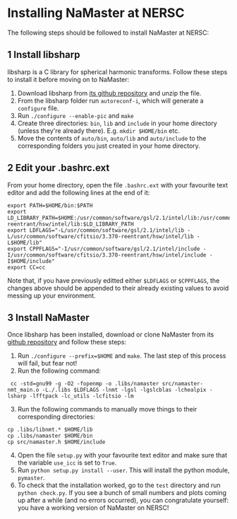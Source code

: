 # Installing NaMaster at NERSC

The following steps should be followed to install NaMaster at NERSC:

## 1 Install libsharp
libsharp is a C library for spherical harmonic transforms. Follow these steps to install it before moving on to NaMaster:
1. Download libsharp from [its github repository](https://github.com/dagss/libsharp) and unzip the file.
2. From the libsharp folder run `autoreconf-i`, which will generate a `configure` file.
3. Run `./configure --enable-pic` and `make`
4. Create three directories: `bin`, `lib` and `include` in your home directory (unless they're already there). E.g. `mkdir $HOME/bin` etc.
5. Move the contents of `auto/bin`, `auto/lib` and `auto/include` to the corresponding folders you just created in your home directory.

## 2 Edit your .bashrc.ext
From your home directory, open the file `.bashrc.ext` with your favourite text editor and add the following lines at the end of it:
```
export PATH=$HOME/bin:$PATH
export LD_LIBRARY_PATH=$HOME:/usr/common/software/gsl/2.1/intel/lib:/usr/common/software/cfitsio/3.370-reentrant/hsw/intel/lib:$LD_LIBRARY_PATH
export LDFLAGS="-L/usr/common/software/gsl/2.1/intel/lib -L/usr/common/software/cfitsio/3.370-reentrant/hsw/intel/lib -L$HOME/lib"
export CPPFLAGS="-I/usr/common/software/gsl/2.1/intel/include -I/usr/common/software/cfitsio/3.370-reentrant/hsw/intel/include -I$HOME/include"
export CC=cc
```
Note that, if you have previously editted either `$LDFLAGS` or `$CPPFLAGS`, the changes above should be appended to their already existing values to avoid messing up your environment.

## 3 Install NaMaster
Once libsharp has been installed, download or clone NaMaster from its [github repository](https://github.com/damonge/NaMaster) and follow these steps:
1. Run `./configure --prefix=$HOME` and `make`. The last step of this process will fail, but fear not!
2. Run the following command:
```
 cc -std=gnu99 -g -O2 -fopenmp -o .libs/namaster src/namaster-nmt_main.o -L./.libs $LDFLAGS -lnmt -lgsl -lgslcblas -lchealpix -lsharp -lfftpack -lc_utils -lcfitsio -lm
```
3. Run the following commands to manually move things to their corresponding directories:
```
cp .libs/libnmt.* $HOME/lib
cp .libs/namaster $HOME/bin
cp src/namaster.h $HOME/include
```
4. Open the file `setup.py` with your favourite text editor and make sure that the variable `use_icc` is set to `True`.
5. Run `python setup.py install --user`. This will install the python module, `pymaster`.
6. To check that the installation worked, go to the `test` directory and run `python check.py`. If you see a bunch of small numbers and plots coming up after a while (and no errors occurred), you can congratulate yourself: you have a working version of NaMaster on NERSC!
